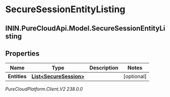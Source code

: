 # SecureSessionEntityListing

## ININ.PureCloudApi.Model.SecureSessionEntityListing

## Properties

|Name | Type | Description | Notes|
|------------ | ------------- | ------------- | -------------|
| **Entities** | [**List&lt;SecureSession&gt;**](SecureSession) |  | [optional] |



_PureCloudPlatform.Client.V2 238.0.0_
